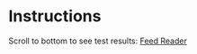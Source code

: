 # Instructions

Scroll to bottom to see test results: [Feed Reader](http://laurenfromseattle.github.io/feed-reader/)